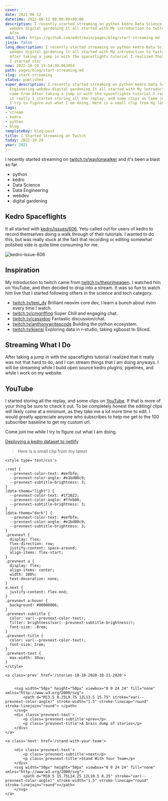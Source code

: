 ```yaml
---
cover: ''
date: 2021-06-12
datetime: 2021-06-12 00:00:00+00:00
description: I recently started streaming on python kedro Data Science Data Engineering
  webdev digital gardening It all started with My introduction to twitch came from
  Afte
edit_link: https://github.com/edit/main/pages/blog/start-streaming.md
jinja: false
long_description: I recently started streaming on python kedro Data Science Data Engineering
  webdev digital gardening It all started with My introduction to twitch came from
  After taking a jump in with the spaceflights tutorial I realized that it really
  I started stor
now: 2022-10-29 15:54:38.063454
path: pages/blog/start-streaming.md
slug: start-streaming
status: published
super_description: I recently started streaming on python kedro Data Science Data
  Engineering webdev digital gardening It all started with My introduction to twitch
  came from After taking a jump in with the spaceflights tutorial I realized that
  it really I started storing all the replay, and some clips on Come join me while
  I try to figure out what I am doing. Here is a small clip from my latest
tags:
- stream
- kedro
- python
- blog
templateKey: blog-post
title: I Started Streaming on Twitch
today: 2022-10-29
year: 2021
---
```


I recently started streaming on
[twitch.tv/waylonwalker](https://www.twitch.tv/waylonwalker) and it's been a
blast so far.

* python
* kedro
* Data Science
* Data Engineering
* webdev
* digital gardening

## Kedro Spaceflights

It all started with
[kedro/issues/606](https://github.com/quantumblacklabs/kedro/issues/606), Yetu
called out for users of kedro to record themselves doing a walk through of
their tutorials.  I wanted to do this, but was really stuck at the fact that
recording or editing somewhat polished vide is quite time consuming for me.

![kedro-issue-606](https://images.waylonwalker.com/kedro-issue-606.png)

## Inspiration

My introduction to twitch came from
[twitch.tv/theprimeagen](https://twitch.tv/theprimeagen). I watched him on
YouTube, and then decided to drop into a stream.  It was so fun to watch him
live that I started following others in the science and tech category.

* [twitch.tv/teej_dv](https://www.twitch.tv/teej_dv) Brilliant neovim core dev, I learn a bunch about nvim every time I watch.
* [twitch.tv/cmgriffing](https://www.twitch.tv/cmgriffing) Super Chill and engaging chat.
* [twitch.tv/cassidoo](https://www.twitch.tv/cassidoo) Fantastic discussion/chat.
* [twitch.tv/anthonywritescode](https://www.twitch.tv/anthonywritescode) Building the python ecosystem.
* [twitch.tv/kierisi](https://www.twitch.tv/kierisi) Exploring data in r-studio, taking xgboost to Sliced.

## Streaming What I Do

After taking a jump in with the spaceflights tutorial I realized that it really
was not that hard to do, and I can stream things that I am doing anyways.  I
will be streaming while I build open source kedro plugins, pipelines, and while
I work on my website.

## YouTube

I started storing all the replay, and some clips on
[YouTube](https://www.youtube.com/channel/UChoRUssc5HoO-xQ9hUKZ1mA).  If that
is more of your thing be sure to check it out.  To be completely honest the  editing/ clips will likely come at a minimum, as they take me a lot more time to edit.  I would greatly appreciate
anyone who subscribes to help me get to the 100 subscriber baseline to get my
custom url.


Come join me while I try to figure out what I am doing.


[Deploying a kedro dataset to netlify](https://youtu.be/55g8FQr0kgA)

> Here is a small clip from my latest
<div class='prevnext'>

    <style type='text/css'>

    :root {
      --prevnext-color-text: #eefbfe;
      --prevnext-color-angle: #e1bd00c9;
      --prevnext-subtitle-brightness: 3;
    }
    [data-theme="light"] {
      --prevnext-color-text: #1f2022;
      --prevnext-color-angle: #ffeb00;
      --prevnext-subtitle-brightness: 3;
    }
    [data-theme="dark"] {
      --prevnext-color-text: #eefbfe;
      --prevnext-color-angle: #e1bd00c9;
      --prevnext-subtitle-brightness: 3;
    }
    .prevnext {
      display: flex;
      flex-direction: row;
      justify-content: space-around;
      align-items: flex-start;
    }
    .prevnext a {
      display: flex;
      align-items: center;
      width: 100%;
      text-decoration: none;
    }
    a.next {
      justify-content: flex-end;
    }
    .prevnext a:hover {
      background: #00000006;
    }
    .prevnext-subtitle {
      color: var(--prevnext-color-text);
      filter: brightness(var(--prevnext-subtitle-brightness));
      font-size: .8rem;
    }
    .prevnext-title {
      color: var(--prevnext-color-text);
      font-size: 1rem;
    }
    .prevnext-text {
      max-width: 30vw;
    }
    </style>
    
    <a class='prev' href='/stories-10-10-2020-10-21-2020'>
    

        <svg width="50px" height="50px" viewbox="0 0 24 24" fill="none" xmlns="http://www.w3.org/2000/svg">
            <path d="M13.5 8.25L9.75 12L13.5 15.75" stroke="var(--prevnext-color-angle)" stroke-width="1.5" stroke-linecap="round" stroke-linejoin="round"> </path>
        </svg>
        <div class='prevnext-text'>
            <p class='prevnext-subtitle'>prev</p>
            <p class='prevnext-title'>A brain dump of stories</p>
        </div>
    </a>
    
    <a class='next' href='/stand-with-your-team'>
    
        <div class='prevnext-text'>
            <p class='prevnext-subtitle'>next</p>
            <p class='prevnext-title'>Stand With Your Team</p>
        </div>
        <svg width="50px" height="50px" viewbox="0 0 24 24" fill="none" xmlns="http://www.w3.org/2000/svg">
            <path d="M10.5 15.75L14.25 12L10.5 8.25" stroke="var(--prevnext-color-angle)" stroke-width="1.5" stroke-linecap="round" stroke-linejoin="round"></path>
        </svg>
    </a>
  </div>